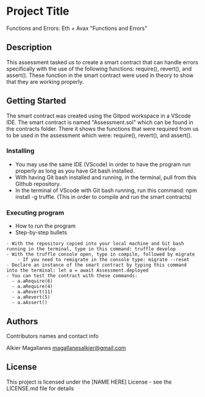 # Project Title

Functions and Errors: Eth + Avax
"Functions and Errors"

## Description

This assessment tasked us to create a smart contract that can handle errors specifically with the use of 
the following functions: require(), revert(), and assert(). These function in the smart contract were
used in theory to show that they are working properly.

## Getting Started

The smart contract was created using the Gitpod workspace in a VScode IDE. The smart contract is named
"Assessment.sol" which can be found in the contracts folder. There it shows the functions that were required
from us to be used in the assessment which were: require(), revert(), and assert().

### Installing

* You may use the same IDE (VScode) in order to have the program run properly as long as you have Git bash installed.
* With having Git bash installed and running, in the terminal, pull from this GIthub repository.
* In the terminal of VScode with Git bash running, run this command: npm install -g truffle. (This in order to compile and run the smart contracts)

### Executing program

* How to run the program
* Step-by-step bullets
```
- With the repository copied into your local machine and Git bash running in the terminal, type in this command: truffle develop
- With the truffle console open, type in compile, followed by migrate
    - If you need to remigrate in the console type: migrate --reset
- Declare an instance of the smart contract by typing this command into the terminal: let a = await Assessment.deployed
- You can test the contract with these commands:
  - a.aRequire(6)
  - a.aRequire(4)
  - a.aRevert(11)
  - a.aRevert(5)
  - a.aAssert()
```

## Authors

Contributors names and contact info

Alkier Magallanes
magallanesalkier@gmail.com


## License

This project is licensed under the [NAME HERE] License - see the LICENSE.md file for details
